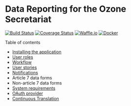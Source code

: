 # Data Reporting for the Ozone Secretariat

[![Build Status](https://travis-ci.org/eaudeweb/ozone.svg?branch=develop)](https://travis-ci.org/eaudeweb/ozone) [![Coverage Status](https://coveralls.io/repos/github/eaudeweb/ozone/badge.svg?branch=develop)](https://coveralls.io/github/eaudeweb/ozone?branch=develop)
[![Waffle.io](https://badge.waffle.io/eaudeweb/ozone.svg?columns=In%20Progress)](https://waffle.io/eaudeweb/ozone)
[![Docker]( https://dockerbuildbadges.quelltext.eu/status.svg?organization=eaudeweb&repository=ozone)](https://hub.docker.com/r/eaudeweb/ozone/builds)

Table of contents

* [Installing the application](doc/install.md)
* [User roles](doc/roles.md)
* [Workflow](doc/workflow.md)
* [User stories](doc/stories.md)
* [Notifications](doc/notifications.md)
* Article 7 data forms
* Non-article 7 data forms
* [System requirements](doc/system.md)
* [OAuth provider](doc/oauth.md)
* [Continuous Translation](doc/translations.md)
